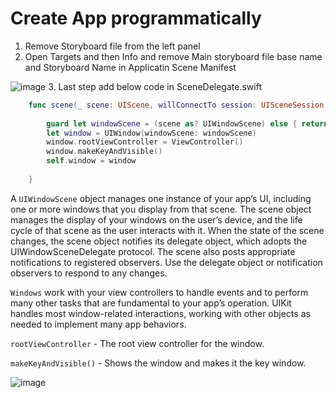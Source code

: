 # Create App programmatically

1. Remove Storyboard file from the left panel
2. Open Targets and then Info and remove Main storyboard file base name and Storyboard Name in Applicatin Scene Manifest
<img src='https://github.com/MityaKimchanskii/Spotify_API_And_Swift_Library/blob/main/NoStoryboard/img/1.png' title='image' width='' alt='image' />
3. Last step add below code in SceneDelegate.swift

```swift
    func scene(_ scene: UIScene, willConnectTo session: UISceneSession, options connectionOptions: UIScene.ConnectionOptions) {
        
        guard let windowScene = (scene as? UIWindowScene) else { return }
        let window = UIWindow(windowScene: windowScene)
        window.rootViewController = ViewController()
        window.makeKeyAndVisible()
        self.window = window
        
    }
```
A `UIWindowScene` object manages one instance of your app’s UI, including one or more windows that you display from that scene. The scene object manages the display of your windows on the user’s device, and the life cycle of that scene as the user interacts with it. When the state of the scene changes, the scene object notifies its delegate object, which adopts the UIWindowSceneDelegate protocol. The scene also posts appropriate notifications to registered observers. Use the delegate object or notification observers to respond to any changes.
    
`Windows` work with your view controllers to handle events and to perform many other tasks that are fundamental to your app’s operation. UIKit handles most window-related interactions, working with other objects as needed to implement many app behaviors.
    
`rootViewController` - The root view controller for the window.
    
`makeKeyAndVisible()` - Shows the window and makes it the key window.


<img src='https://github.com/MityaKimchanskii/Spotify_API_And_Swift_Library/blob/main/NoStoryboard/img/2.png' title='image' width='' alt='image' />
